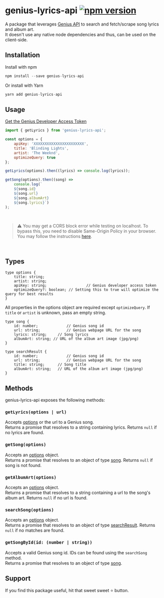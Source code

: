 # genius-lyrics-api [![npm version](https://img.shields.io/npm/v/genius-lyrics-api.svg?style=flat)](https://www.npmjs.com/package/genius-lyrics-api)

A package that leverages [Genius API](https://genius.com/developers) to search and fetch/scrape song lyrics and album art.<br/>It doesn't use any native node dependencies and thus, can be used on the client-side.

## Installation

Install with npm

```js
npm install --save genius-lyrics-api
```

Or install with Yarn

```js
yarn add genius-lyrics-api
```

## Usage

[Get the Genius Developer Access Token](https://genius.com/developers)
<br>

```js
import { getLyrics } from 'genius-lyrics-api';
```

```js
const options = {
	apiKey: 'XXXXXXXXXXXXXXXXXXXXXXX',
	title: 'Blinding Lights',
	artist: 'The Weeknd',
	optimizeQuery: true
};

getLyrics(options).then((lyrics) => console.log(lyrics));

getSong(options).then((song) =>
	console.log(`
	${song.id}
	${song.url}
	${song.albumArt}
	${song.lyrics}`)
);
```

<br>

> :warning: You may get a CORS block error while testing on localhost. To bypass this, you need to disable Same-Origin Policy in your browser. You may follow the instructions [here](https://stackoverflow.com/questions/3102819/disable-same-origin-policy-in-chrome).

<br>

## Types

```
type options {
	title: string;
	artist: string;
	apiKey: string;					 // Genius developer access token
	optimizeQuery?: boolean; // Setting this to true will optimize the query for best results
}

```

All properties in the options object are required except `optimizeQuery`. If `title` or `artist` is unknown, pass an empty string.

```
type song {
	id: number; 			// Genius song id
	url: string; 			// Genius webpage URL for the song
	lyrics: string;		// Song lyrics
	albumArt: string; // URL of the album art image (jpg/png)
}

```

```
type searchResult {
	id: number;				// Genius song id
	url: string;			// Genius webpage URL for the song
	title: string;		// Song title
	albumArt: string;	// URL of the album art image (jpg/png)
}
```

## Methods

genius-lyrics-api exposes the following methods:

### `getLyrics(options | url)`

Accepts [options](#types) or the url to a Genius song. <br/>
Returns a promise that resolves to a string containing lyrics. Returns `null` if no lyrics are found.

### `getSong(options)`

Accepts an [options](#types) object. <br/>
Returns a promise that resolves to an object of type [song](#types). Returns `null` if song is not found.

### `getAlbumArt(options)`

Accepts an [options](#types) object. <br/>
Returns a promise that resolves to a string containing a url to the song's album art. Returns `null` if no url is found.

### `searchSong(options)`

Accepts an [options](#types) object. <br/>
Returns a promise that resolves to an object of type [searchResult](#types). Returns `null` if no matches are found.

### `getSongById(id: (number | string))`

Accepts a valid Genius song id. IDs can be found using the `searchSong` method. <br/>
Returns a promise that resolves to an object of type [song](#types).

## Support

If you find this package useful, hit that sweet sweet ⭐️ button.
